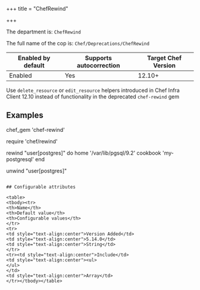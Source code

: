 +++
title = "ChefRewind"

+++

<!-- This content is automatically generated. See https://github.com/chef/chef-web-docs/blob/main/generated/README.md -->

The department is: `ChefRewind`

The full name of the cop is: `Chef/Deprecations/ChefRewind`

| Enabled by default | Supports autocorrection | Target Chef Version |
| --- | --- | --- |
| Enabled | Yes | 12.10+ |

Use `delete_resource` or `edit_resource` helpers introduced in Chef Infra Client 12.10 instead of functionality in the deprecated `chef-rewind` gem

## Examples


chef_gem 'chef-rewind'

require 'chef/rewind'

rewind "user[postgres]" do
  home '/var/lib/pgsql/9.2'
  cookbook 'my-postgresql'
end

unwind "user[postgres]"
```

## Configurable attributes

<table>
<tbody><tr>
<th>Name</th>
<th>Default value</th>
<th>Configurable values</th>
</tr>
<tr>
<td style="text-align:center">Version Added</td>
<td style="text-align:center">5.14.0</td>
<td style="text-align:center">String</td>
</tr>
<tr><td style="text-align:center">Include</td>
<td style="text-align:center"><ul>
</ul>
</td>
<td style="text-align:center">Array</td>
</tr></tbody></table>
